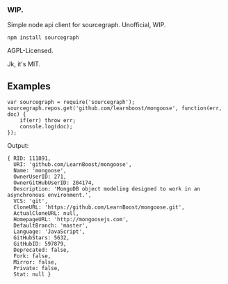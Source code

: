 ### WIP.

Simple node api client for sourcegraph.  Unofficial, WIP.

```
npm install sourcegraph
```

AGPL-Licensed.  

Jk, it's MIT.

## Examples

```
var sourcegraph = require('sourcegraph');
sourcegraph.repos.get('github.com/learnboost/mongoose', function(err, doc) {
	if(err) throw err;
	console.log(doc);
});
```

Output:

```
{ RID: 111891,
  URI: 'github.com/LearnBoost/mongoose',
  Name: 'mongoose',
  OwnerUserID: 271,
  OwnerGitHubUserID: 204174,
  Description: 'MongoDB object modeling designed to work in an asynchronous environment.',
  VCS: 'git',
  CloneURL: 'https://github.com/LearnBoost/mongoose.git',
  ActualCloneURL: null,
  HomepageURL: 'http://mongoosejs.com',
  DefaultBranch: 'master',
  Language: 'JavaScript',
  GitHubStars: 5632,
  GitHubID: 597879,
  Deprecated: false,
  Fork: false,
  Mirror: false,
  Private: false,
  Stat: null }
```